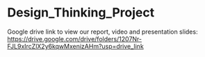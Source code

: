 # Design_Thinking_Project
Google drive link to view our report, video and presentation slides: 
https://drive.google.com/drive/folders/1207Nr-FJL9xIrcZlX2y6kqwMxenizAHm?usp=drive_link
